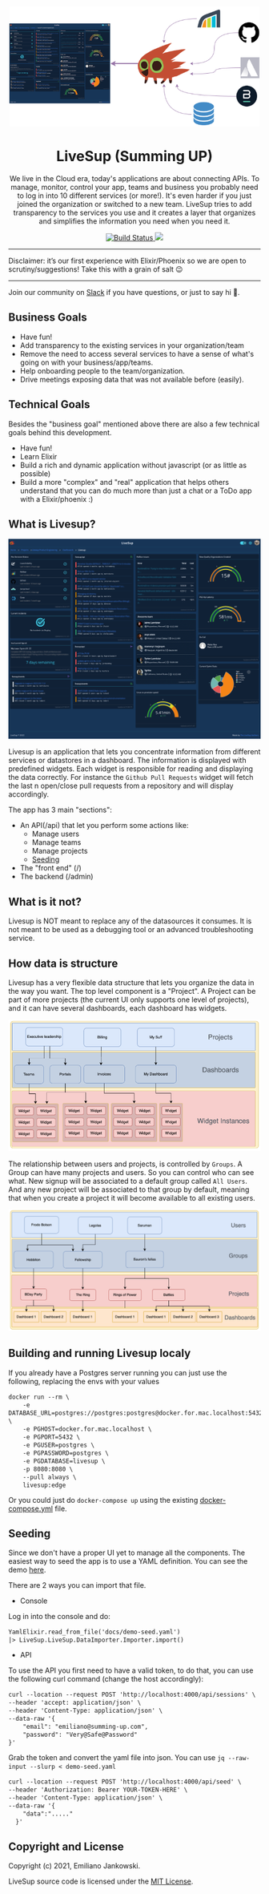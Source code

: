 <p align="center">
  <img src="docs/images/flow.png" width="500">
  
  <h1 align="center">LiveSup (Summing UP)</h1>
  
  <p align="center">
    We live in the Cloud era, today's applications are about connecting APIs. To manage, monitor, control your app, teams and business you probably need to log in into 10 different services (or more!). It's even harder if you just joined the organization or switched to a new team. LiveSup tries to add transparency to the services you use and it creates a layer that organizes and simplifies the information you need when you need it.
  </p>
</p>

<p align="center">
  <a href="#">
    <img alt="Build Status" src="https://github.com/livesup-dev/livesup/actions/workflows/test.yml/badge.svg">
  </a>
  <a href="https://codecov.io/gh/livesup-dev/livesup">
    <img src="https://codecov.io/gh/livesup-dev/livesup/branch/main/graph/badge.svg?token=7XTN1OEUHY"/>
  </a>
</p>

---

Disclaimer: it’s our first experience with Elixir/Phoenix so we are open to scrutiny/suggestions! Take this with a grain of salt :wink:

---

Join our community on [Slack](https://join.slack.com/t/livesup-community/shared_invite/zt-17j1hujw7-iBfqKPDd7yYw6jczyFr0Kg) if you have questions, or just to say hi 🎉.
## Business Goals

* Have fun!
* Add transparency to the existing services in your organization/team
* Remove the need to access several services to have a sense of what's going on with your business/app/teams.
* Help onboarding people to the team/organization.
* Drive meetings exposing data that was not available before (easily). 

## Technical Goals

Besides the "business goal" mentioned above there are also a few technical goals behind this development. 

* Have fun!
* Learn Elixir
* Build a rich and dynamic application without javascript (or as little as possible)
* Build a more "complex" and "real" application that helps others understand that you can do much more than just a chat or a ToDo app with a Elixir/phoenix :)

## What is Livesup?

![](/docs/images/dashboard-full.png)

Livesup is an application that lets you concentrate information from different services or datastores in a dashboard. The information is displayed with predefined widgets. Each widget is responsible for reading and displaying the data correctly. For instance the `Github Pull Requests` widget will fetch the last n open/close pull requests from a repository and will display accordingly.

The app has 3 main "sections": 
* An API(/api) that let you perform some actions like:
  * Manage users
  * Manage teams
  * Manage projects
  * [Seeding](#seeding)
* The "front end" (/)
* The backend (/admin)

## What is it not?

Livesup is NOT meant to replace any of the datasources it consumes. It is not meant to be used as a debugging tool or an advanced troubleshooting service.

## How data is structure

Livesup has a very flexible data structure that lets you organize the data in the way you want. The top level component is a "Project". A Project can be part of more projects (the current UI only supports one level of projects), and it can have several dashboards, each dashboard has widgets. 

![](/docs/images/projects-data-structure.png)

The relationship between users and projects, is controlled by `Groups`. A Group can have many projects and users. So you can control who can see what. New signup will be associated to a default group called `All Users`. And any new project will be associated to that group by default, meaning that when you create a project it will become available to all existing users. 

![](/docs/images/users-projects.png)

## Building and running Livesup localy

If you already have a Postgres server running you can just use the following, replacing the envs with your values

```
docker run --rm \
    -e DATABASE_URL=postgres://postgres:postgres@docker.for.mac.localhost:5432/livesup \
    -e PGHOST=docker.for.mac.localhost \
    -e PGPORT=5432 \
    -e PGUSER=postgres \
    -e PGPASSWORD=postgres \
    -e PGDATABASE=livesup \
    -p 8080:8080 \
    --pull always \
    livesup:edge
```

Or you could just do `docker-compose up` using the existing [docker-compose.yml](docker-compose.yml) file.

## Seeding

Since we don't have a proper UI yet to manage all the components. The easiest way to seed the app is to use a YAML definition. You can see the demo [here](/docs/demo-seed.yaml). 
 
There are 2 ways you can import that file. 
* Console

Log in into the console and do: 

```
YamlElixir.read_from_file('docs/demo-seed.yaml')
|> LiveSup.LiveSup.DataImporter.Importer.import()
```

* API

To use the API you first need to have a valid token, to do that, you can use the following curl command (change the host accordingly):

```
curl --location --request POST 'http://localhost:4000/api/sessions' \
--header 'accept: application/json' \
--header 'Content-Type: application/json' \
--data-raw '{
    "email": "emiliano@summing-up.com",
    "password": "Very@Safe@Password"
}'
```

Grab the token and convert the yaml file into json. You can use `jq --raw-input --slurp < demo-seed.yaml`

```
curl --location --request POST 'http://localhost:4000/api/seed' \
--header 'Authorization: Bearer YOUR-TOKEN-HERE' \
--header 'Content-Type: application/json' \
--data-raw '{
    "data":"....."
  }'
```



## Copyright and License

Copyright (c) 2021, Emiliano Jankowski.

LiveSup source code is licensed under the [MIT License](LICENSE.md).
